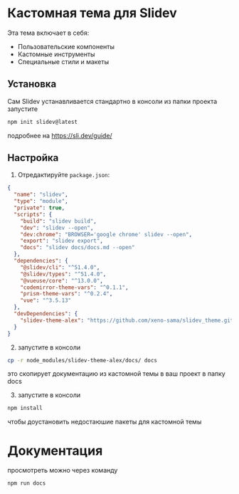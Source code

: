 # Кастомная тема для Slidev

Эта тема включает в себя:
- Пользовательские компоненты
- Кастомные инструменты
- Специальные стили и макеты

## Установка

Сам Slidev yстанавливается стандартно
в консоли из папки проекта запустите
```bash
npm init slidev@latest
```
подробнее на https://sli.dev/guide/

## Настройка

1) Отредактируйте `package.json`:
```json
{
  "name": "slidev",
  "type": "module",
  "private": true,
  "scripts": {
    "build": "slidev build",
    "dev": "slidev --open",
    "dev:chrome": "BROWSER='google chrome' slidev --open",
    "export": "slidev export",
    "docs": "slidev docs/docs.md --open"
  },
  "dependencies": {
    "@slidev/cli": "^51.4.0",
    "@slidev/types": "^51.4.0",
    "@vueuse/core": "^13.0.0",
    "codemirror-theme-vars": "^0.1.1",
    "prism-theme-vars": "^0.2.4",
    "vue": "^3.5.13"
  },
  "devDependencies": {
    "slidev-theme-alex": "https://github.com/xeno-sama/slidev_theme.git"
  }
}
```

2) запустите в консоли
```bash
cp -r node_modules/slidev-theme-alex/docs/ docs
```
это скопирует документацию из кастомной темы в ваш проект в папку docs

3) запустите в консоли
```bash
npm install 
```
чтобы доустановить недостаюшие пакеты для кастомной темы 

# Документация
просмотреть можно через команду
```bash
npm run docs
```